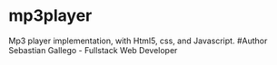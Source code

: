 # mp3player
 Mp3 player implementation, with Html5, css, and Javascript.
#Author
 Sebastian Gallego - Fullstack Web Developer
